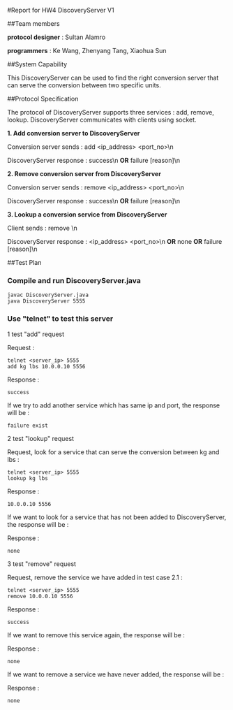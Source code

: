 #Report for HW4 DiscoveryServer V1

##Team members

**protocol designer** : Sultan Alamro

**programmers** : Ke Wang, Zhenyang Tang, Xiaohua Sun

##System Capability

This DiscoveryServer can be used to find the right conversion server that can serve the conversion between two specific units. 

##Protocol Specification

The protocol of DiscoveryServer supports three services : add, remove, lookup. DiscoveryServer communicates with clients using socket.

**1. Add conversion server to DiscoveryServer**

Conversion server sends : add <unit1> <unit2> <ip_address> <port_no>\n

DiscoveryServer response : success\n **OR** failure [reason]\n

**2. Remove conversion server from DiscoveryServer**

Conversion server sends : remove <ip_address> <port_no>\n

DiscoveryServer response : success\n **OR** failure [reason]\n

**3. Lookup a conversion service from DiscoveryServer**

Client sends : remove <unit1> <unit2>\n

DiscoveryServer response : <ip_address> <port_no>\n **OR** none **OR** failure [reason]\n

##Test Plan

### Compile and run DiscoveryServer.java

```
javac DiscoveryServer.java
java DiscoveryServer 5555
```

### Use "telnet" to test this server

1    test "add" request

Request :
```
telnet <server_ip> 5555
add kg lbs 10.0.0.10 5556
```

Response :
```
success
```

If we try to add another service which has same ip and port, the response will be :
```
failure exist
```

2    test "lookup" request

Request, look for a service that can serve the conversion between kg and lbs :
```
telnet <server_ip> 5555
lookup kg lbs
```

Response : 
```
10.0.0.10 5556
```

If we want to look for a service that has not been added to DiscoveryServer, the response will be :

Response : 
```
none
```

3    test "remove" request

Request, remove the service we have added in test case 2.1 :
```
telnet <server_ip> 5555
remove 10.0.0.10 5556
```

Response : 
```
success
```

If we want to remove this service again, the response will be :

Response : 
```
none
```

If we want to remove a service we have never added, the response will be :

Response : 
```
none
```


